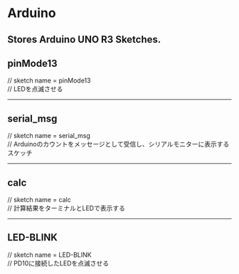 # Arduino
Stores Arduino UNO R3 Sketches.
---  
## pinMode13  
// sketch name = pinMode13  
// LEDを点滅させる  

---  
## serial_msg  
// sketch name = serial_msg  
// Arduinoのカウントをメッセージとして受信し、シリアルモニターに表示するスケッチ  

---  
## calc  
// sketch name = calc  
// 計算結果をターミナルとLEDで表示する  

---  
## LED-BLINK  
// sketch name = LED-BLINK  
// PD10に接続したLEDを点滅させる  
